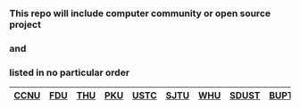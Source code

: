  ### This repo will include computer community or open source project 
 ### and
 ### listed in no particular order
 
|[CCNU](https://github.com/Muxi-Studio)|[FDU](https://github.com/fudan)|[THU](https://tuna.moe/)|[PKU](https://linuxstory.org/zh-tw/)|[USTC](https://lug.ustc.edu.cn/wiki/start)|[SJTU](https://github.com/sjtug)|[WHU](http://www.whuw3c.com/)|[SDUST](http://www.jingyunet.com/index.html)|[BUPT](https://github.com/bupt)|
| ------ | ------ | ------ |------ |------ |------ |------ |------ |------ |
